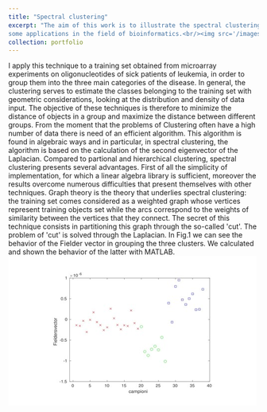 ```yaml
---
title: "Spectral clustering"
excerpt: "The aim of this work is to illustrate the spectral clustering and to see
some applications in the field of bioinformatics.<br/><img src='/images/clusters.png'>"
collection: portfolio
---
```


I apply this technique to a training set obtained from microarray experiments on oligonucleotides of sick patients of leukemia, in order to group them into the three main categories of the disease. In general, the clustering serves to estimate the classes belonging to the training set with geometric considerations, looking at the distribution and density of data input. The objective of these techniques is therefore to minimize the distance of objects in a group and maximize the distance between different groups. From the moment that the problems of Clustering often have a high number of data there is need of an efficient algorithm. This algorithm is found in algebraic ways and in particular, in spectral clustering, the algorithm is based on the calculation of the second eigenvector of the Laplacian.
Compared to partional and hierarchical clustering, spectral clustering presents several advantages. First of all the simplicity of implementation, for which a linear algebra library is sufficient, moreover the results overcome numerous difficulties that present themselves with other techniques.
Graph theory is the theory that underlies spectral clustering: the training set comes considered as a weighted graph whose vertices represent training objects set while the arcs correspond to the weights of similarity between the vertices that they connect. The secret of this technique consists in partitioning this graph through the so-called
'cut'. The problem of 'cut' is solved through the Laplacian.
In Fig.1 we can see the behavior of the Fielder vector in grouping the three clusters. We calculated and shown the behavior of the latter with MATLAB.
<img src='/images/clusters.png'>
